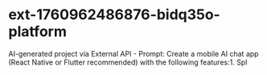 # ext-1760962486876-bidq35o-platform
AI-generated project via External API - Prompt: Create a mobile AI chat app (React Native or Flutter recommended) with the following features:1. Spl
